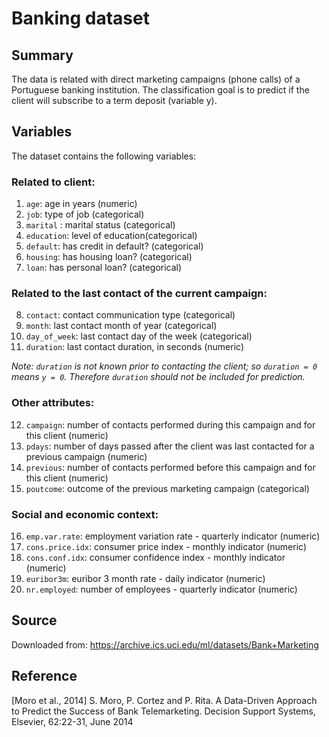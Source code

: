 # Banking dataset

## Summary

The data is related with direct marketing campaigns (phone calls) of a Portuguese
banking institution. The classification goal is to predict if the client will subscribe
to a term deposit (variable y).

## Variables

The dataset contains the following variables:

### Related to client:

1. `age`: age in years (numeric)
2. `job`: type of job (categorical)
3. `marital` : marital status (categorical)
4. `education`: level of education(categorical)
5. `default`: has credit in default? (categorical)
6. `housing`: has housing loan? (categorical)
7. `loan`: has personal loan? (categorical)

### Related to the last contact of the current campaign:

8. `contact`: contact communication type (categorical)
9. `month`: last contact month of year (categorical)
10. `day_of_week`: last contact day of the week (categorical)
11. `duration`: last contact duration, in seconds (numeric)

*Note: `duration` is not known prior to contacting the client; so `duration = 0` means
`y = 0`. Therefore `duration` should not be included for prediction.*

### Other attributes:

12. `campaign`: number of contacts performed during this campaign and for this client (numeric)
13. `pdays`: number of days passed after the client was last contacted for a previous campaign (numeric)
14. `previous`: number of contacts performed before this campaign and for this client (numeric)
15. `poutcome`: outcome of the previous marketing campaign (categorical)

### Social and economic context:

16. `emp.var.rate`: employment variation rate - quarterly indicator (numeric)
17. `cons.price.idx`: consumer price index - monthly indicator (numeric)
18. `cons.conf.idx`: consumer confidence index - monthly indicator (numeric)
19. `euribor3m`: euribor 3 month rate - daily indicator (numeric)
20. `nr.employed`: number of employees - quarterly indicator (numeric)

## Source

Downloaded from: https://archive.ics.uci.edu/ml/datasets/Bank+Marketing

## Reference

[Moro et al., 2014] S. Moro, P. Cortez and P. Rita. A Data-Driven Approach to Predict
the Success of Bank Telemarketing. Decision Support Systems, Elsevier, 62:22-31,
June 2014